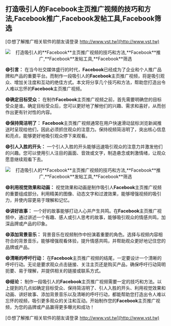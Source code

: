 ## **打造吸引人的**Facebook**主页推广视频的技巧和方法,**Facebook**推广,**Facebook**发帖工具,**Facebook**筛选**

[😍想了解推广相关软件的朋友请登录 http://www.vst.tw](http://www.vst.tw)

 <center><img src="https://vst.tw/MP4/tuiguang/png/2.png" alt="打造吸引人的**Facebook**主页推广视频的技巧和方法,**Facebook**推广,**Facebook**发帖工具,**Facebook**筛选"></center>

**😄引言：**
在当今社交媒体盛行的时代，**Facebook**已经成为了企业和个人推广品牌和产品的重要平台。而制作一段吸引人的**Facebook**主页推广视频，将是吸引观众、增加关注度和互动的绝佳方式。本文将分享几个技巧和方法，帮助您打造出令人难以忘怀的**Facebook**主页推广视频。

**😄确定目标受众：**
在制作**Facebook**主页推广视频之前，首先需要明确您的目标受众是谁。确定目标受众后，您可以更好地了解他们的兴趣、需求和喜好，从而创作出更有针对性的内容。

**😄保持简洁明了：**
**Facebook**主页推广视频通常在用户快速滑动鼠标浏览新闻推送时呈现给他们，因此必须抓住观众的注意力。保持视频简洁明了，突出核心信息和亮点，能够更好地吸引观众停下来观看。

**😄引人入胜的开头：**
一个引人入胜的开头能够迅速吸引观众的注意力并激发他们的兴趣。您可以使用引人注目的画面、音效或文字，制造悬念或刺激情绪，让观众愿意继续观看下去。

 <center><img src="https://vst.tw/MP4/tuiguang/png/5.png" alt="打造吸引人的**Facebook**主页推广视频的技巧和方法,**Facebook**推广,**Facebook**发帖工具,**Facebook**筛选"></center>

**😄利用视觉效果和动画：**
视觉效果和动画是制作吸引人**Facebook**主页推广视频的重要组成部分。利用精美的图像、动态文字和过渡效果，能够增强视频的吸引力，并使内容更易于理解和记忆。

**😄讲好故事：**
一个好的故事能够打动人心并产生共鸣。在**Facebook**主页推广视频中，通过讲述一个有趣、感人或引人思考的故事，能够吸引观众的情感共鸣，加深品牌或产品的印象。

**😄添加背景音乐：**
背景音乐在视频制作中扮演着重要的角色。选择与视频内容相符合的背景音乐，能够增强观看体验，提升情感共鸣，并帮助观众更好地记住您的品牌或产品。

**😄清晰的呼吁行动：**
在**Facebook**主页推广视频的结尾，一定要设计一个清晰的呼吁行动。无论是要求观众点击链接、关注主页还是购买产品，确保呼吁行动简明扼要、易于理解，并提供相关的链接或联系方式。

**😄结论：**
制作一段吸引人的**Facebook**主页推广视频需要一定的技巧和方法。以上提到的几点如确定目标受众、保持简洁明了、引人入胜的开头、利用视觉效果和动画、讲好故事、添加背景音乐以及清晰的呼吁行动，都能帮助您打造出令人难以忘怀的视频，吸引更多观众的关注和互动。开始制作您的**Facebook**主页推广视频，为您的品牌或产品赢得更多曝光和成功！

[😍想了解推广相关软件的朋友请登录 http://www.vst.tw](http://www.vst.tw)



